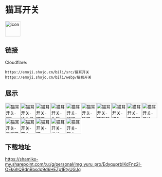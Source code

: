 # 猫耳开关
<img src="https://emoji.shojo.cn/bili/src/猫耳开关/icon.png" width="50" height="50" alt="icon">

## 链接
Cloudflare:
```
https://emoji.shojo.cn/bili/src/猫耳开关
https://emoji.shojo.cn/bili/webp/猫耳开关
```
## 展示
<img src="https://emoji.shojo.cn/bili/src/猫耳开关/猫耳开关-喵1.png" width="50" height="50" alt="猫耳开关-喵1"><img src="https://emoji.shojo.cn/bili/src/猫耳开关/猫耳开关-给你投币.png" width="50" height="50" alt="猫耳开关-给你投币"><img src="https://emoji.shojo.cn/bili/src/猫耳开关/猫耳开关-嘿嘿.png" width="50" height="50" alt="猫耳开关-嘿嘿"><img src="https://emoji.shojo.cn/bili/src/猫耳开关/猫耳开关-生气.png" width="50" height="50" alt="猫耳开关-生气"><img src="https://emoji.shojo.cn/bili/src/猫耳开关/猫耳开关-疑问.png" width="50" height="50" alt="猫耳开关-疑问"><img src="https://emoji.shojo.cn/bili/src/猫耳开关/猫耳开关-睡了.png" width="50" height="50" alt="猫耳开关-睡了"><img src="https://emoji.shojo.cn/bili/src/猫耳开关/猫耳开关-略略略.png" width="50" height="50" alt="猫耳开关-略略略"><img src="https://emoji.shojo.cn/bili/src/猫耳开关/猫耳开关-喵2.png" width="50" height="50" alt="猫耳开关-喵2"><img src="https://emoji.shojo.cn/bili/src/猫耳开关/猫耳开关-不要啊.png" width="50" height="50" alt="猫耳开关-不要啊"><img src="https://emoji.shojo.cn/bili/src/猫耳开关/猫耳开关-呆住.png" width="50" height="50" alt="猫耳开关-呆住"><img src="https://emoji.shojo.cn/bili/src/猫耳开关/猫耳开关-星星眼.png" width="50" height="50" alt="猫耳开关-星星眼"><img src="https://emoji.shojo.cn/bili/src/猫耳开关/猫耳开关-开心.png" width="50" height="50" alt="猫耳开关-开心"><img src="https://emoji.shojo.cn/bili/src/猫耳开关/猫耳开关-啊.png" width="50" height="50" alt="猫耳开关-啊"><img src="https://emoji.shojo.cn/bili/src/猫耳开关/猫耳开关-呜呜.png" width="50" height="50" alt="猫耳开关-呜呜"><img src="https://emoji.shojo.cn/bili/src/猫耳开关/猫耳开关-喝水.png" width="50" height="50" alt="猫耳开关-喝水">

## 下载地址

https://shamiko-my.sharepoint.com/:u:/g/personal/img_yuru_pro/EdyquprbIKdFnz2I-OEk6hQBdnBbsdp9d6HEZp1EtyUGJg